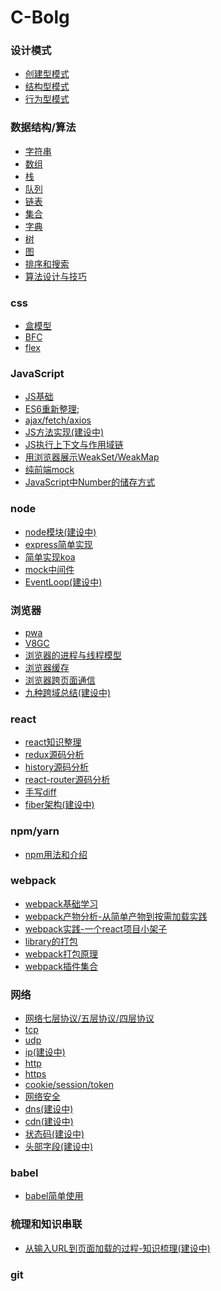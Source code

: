 # C-Bolg
### 设计模式
  - [创建型模式](https://github.com/ChunchunIsMe/C-Bolg/tree/master/designMod/createMod '创建型模式')
  - [结构型模式](https://github.com/ChunchunIsMe/C-Bolg/tree/master/designMod/constructionMod '结构型模式')
  - [行为型模式](https://github.com/ChunchunIsMe/C-Bolg/tree/master/designMod/actMod '行为型模式')

### 数据结构/算法
  - [字符串](./algorithm/str)
  - [数组](./algorithm/array)
  - [栈](./algorithm/stack)
  - [队列](./algorithm/queue)
  - [链表](./algorithm/linkedList)
  - [集合](./algorithm/set/index.js)
  - [字典](./algorithm/map/index.js)
  - [树](./algorithm/tree)
  - [图](./algorithm/graph)
  - [排序和搜索](./algorithm/sortAsearch)
  - [算法设计与技巧](./algorithm/think)
### css
  - [盒模型](./css/box)
  - [BFC](./css/BFC)
  - [flex](./css/flex)
### JavaScript
  - [JS基础](./JavaScript/base)
  - [ES6重新整理](./JavaScript/ES6);
  - [ajax/fetch/axios](./JavaScript/Fetch)
  - [JS方法实现(建设中)]()
  - [JS执行上下文与作用域链](./JavaScript/Scope)
  - [用浏览器展示WeakSet/WeakMap](./JavaScript/Weak)
  - [纯前端mock](https://github.com/ChunchunIsMe/ObjectDefineMock)
  - [JavaScript中Number的储存方式](https://github.com/ChunchunIsMe/redux-source-code/blob/master/Number.md) 
### node
  - [node模块(建设中)]()
  - [express简单实现](https://github.com/ChunchunIsMe/LearningNode/tree/master/expressSourceCode/selfCreate)
  - [简单实现koa](./node/easyKoa/index.js)
  - [mock中间件](https://github.com/ChunchunIsMe/ServerMock)
  - [EventLoop(建设中)]()

### 浏览器
  - [pwa](https://github.com/ChunchunIsMe/learningPWA)
  - [V8GC](./browser/V8GC)
  - [浏览器的进程与线程模型](./browser/browserMod)
  - [浏览器缓存](./browser/cache)
  - [浏览器跨页面通信](./browser/tabMessage)
  - [九种跨域总结(建设中)]()
### react
  - [react知识整理](https://github.com/ChunchunIsMe/learningReact)
  - [redux源码分析](https://github.com/ChunchunIsMe/redux-source-code)
  - [history源码分析](https://github.com/ChunchunIsMe/history-source-code)
  - [react-router源码分析](https://github.com/ChunchunIsMe/react-router-source-code)
  - [手写diff](./react/virtualDom)
  - [fiber架构(建设中)]()
### npm/yarn
  - [npm用法和介绍](./npm/introduction)

### webpack
  - [webpack基础学习](https://github.com/ChunchunIsMe/studyWebpack)
  - [webpack产物分析-从简单产物到按需加载实践](./webpack/bundleAnalysise)
  - [webpack实践-一个react项目小架子](https://github.com/ChunchunIsMe/react-web)
  - [library的打包](./webpack/library)
  - [webpack打包原理](./webpack/bundlePrincipe)
  - [webpack插件集合](./webpack/plugin)
### 网络
  - [网络七层协议/五层协议/四层协议](./webServer/OSI)
  - [tcp](./webServer/tcp)
  - [udp](./webServer/udp)
  - [ip(建设中)](./webServer/ip)
  - [http](./webServer/http)
  - [https](./webServer/https)
  - [cookie/session/token](./webServer/cookie)
  - [网络安全](./webServer/webSafe)
  - [dns(建设中)](./webServer/dns)
  - [cdn(建设中)](./webServer/cdn)
  - [状态码(建设中)](./webServer/statusCode)
  - [头部字段(建设中)](./webServer/head)
### babel
  - [babel简单使用](./babel/use)
### 梳理和知识串联
  - [从输入URL到页面加载的过程-知识梳理(建设中)]()
### git